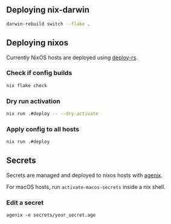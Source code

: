 ## Deploying nix-darwin

```sh
darwin-rebuild switch --flake .
```

## Deploying nixos

Currently NixOS hosts are deployed using [deploy-rs](https://github.com/serokell/deploy-rs).


### Check if config builds

```sh
nix flake check
```

### Dry run activation

```sh
nix run .#deploy -- --dry-activate
```


### Apply config to all hosts

```sh
nix run .#deploy
```

## Secrets

Secrets are managed and deployed to nixos hosts with [agenix](https://github.com/ryantm/agenix).

For macOS hosts, run `activate-macos-secrets` inside a nix shell.

### Edit a secret

```
agenix -e secrets/your_secret.age
```
